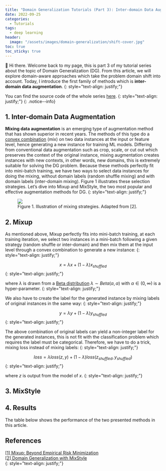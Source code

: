 ```yaml
---
title: "Domain Generalization Tutorials (Part 3): Inter-domain Data Augmentation"
date: 2022-09-25
categories: 
  - Tutorials
tags: 
  - deep learning
header: 
  image: "/assets/images/domain-generalization/shift-cover.jpg"
toc: true
toc_sticky: true
---
```


👋 Hi there. Welcome back to my page, this is part 3 of my tutorial series about the topic of Domain Generalization (DG). From this article, we will explore domain-aware approaches which take the problem domain shift into account. Today, I introduce the first family of methods which is **inter-domain data augmentation**. 
{: style="text-align: justify;"}

You can find the source code of the whole series [here](https://github.com/lhkhiem28/DGECG). 
{: style="text-align: justify;"}
{: .notice--info}

## 1. Inter-domain Data Augmentation
**Mixing data augmentation** is an emerging type of augmentation method that has shown superior in recent years. The methods of this type do a [convex combination](https://en.wikipedia.org/wiki/Convex_combination) (mix) on two data instances at the input or feature level, hence generating a new instance for training ML models. Differing from conventional data augmentation such as crop, scale, or cut out which preserves the context of the original instance, mixing augmentation creates instances with new contexts, in other words, new domains, this is extremely suitable for solving the DG problem. Because these methods perfectly fit into mini-batch training, we have two ways to select data instances for doing the mixing, without domain labels (random shuffle mixing) and with domain labels (inter-domain mixing). Figure 1 illustrates these selection strategies. Let’s dive into Mixup and MixStyle, the two most popular and effective augmentation methods for DG. 
{: style="text-align: justify;"}

<figure class="align-center">
  <img src="{{ site.url }}{{ site.baseurl }}/assets/images/domain-generalization/mixing-strategies.jpg">
  <figcaption>Figure 1. Illustration of mixing strategies. Adapted from [2]. </figcaption>
</figure>

## 2. Mixup
As mentioned above, Mixup perfectly fits into mini-batch training, at each training iteration, we select two instances in a mini-batch following a given strategy (random shuffle or inter-domain) and then mix them at the input level through a convex combination to generate a new instance: 
{: style="text-align: justify;"}

$$x = \lambda x + (1-\lambda ) x_{shuffled}$$
{: style="text-align: justify;"}

where $\lambda$ is drawn from a [Beta distribution](https://en.wikipedia.org/wiki/Beta_distribution) $\lambda \sim Beta(\alpha ,\alpha )$ with $\alpha \in (0, \infty )$ is a hyper-parameter. 
{: style="text-align: justify;"}

We also have to create the label for the generated instance by mixing labels of original instances in the same way: 
{: style="text-align: justify;"}

$$y = \lambda y + (1-\lambda ) y_{shuffled}$$
{: style="text-align: justify;"}

The above combination of original labels can yield a non-integer label for the generated instances, this is not fit with the classification problem which requires the label must be categorical. Therefore, we have to do a trick, mixing loss instead of mixing labels: 
{: style="text-align: justify;"}

$$loss = \lambda loss(z, y) + (1-\lambda ) loss(z_{shuffled}, y_{shuffled})$$
{: style="text-align: justify;"}

where $z$ is output from the model of $x$. 
{: style="text-align: justify;"}

## 3. MixStyle

## 4. Results
The table below shows the performance of the two presented methods in this article. 

## References
[[1] Mixup: Beyond Empirical Risk Minimization](https://arxiv.org/abs/1710.09412)<br>
[[2] Domain Generalization with MixStyle](https://arxiv.org/abs/2104.02008)<br>
{: style="text-align: justify;"}